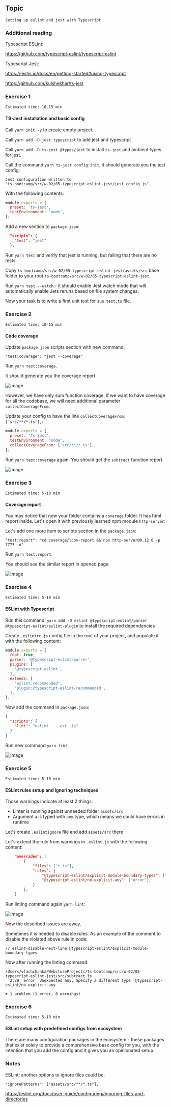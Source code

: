 ## Topic

```text
Setting up eslint and jest with Typescript
```

### Additional reading

Typescript ESLint:

https://github.com/typescript-eslint/typescript-eslint

Typescript Jest:

https://jestjs.io/docs/en/getting-started#using-typescript

https://github.com/kulshekhar/ts-jest


### Exercise 1

`Estimated time: 10-15 min`

#### TS-Jest installation and basic config

Call `yarn init -y` to create empty project.

Call `yarn add -D jest typescript` to add jest and typescript

Call `yarn add -D ts-jest @types/jest` 
to install `ts-jest` and ambient types for jest.

Call the command `yarn ts-jest config:init`, it should 
generate you the jest config:

```shell script
Jest configuration written to 
"ts-bootcamp/src/w-02/05-typescript-eslint-jest/jest.config.js".
```

With the following contents:

```js
module.exports = {
  preset: 'ts-jest',
  testEnvironment: 'node',
};
```

Add a new section to `package.json`:

```json
  "scripts": {
    "test": "jest"
  },
```

Run `yarn test` and verify that jest is running, but failing that there are no tests.

Copy `ts-bootcamp/src/w-02/05-typescript-eslint-jest/assets/src` base folder
to your root `ts-bootcamp/src/w-02/05-typescript-eslint-jest`.

Run `yarn test --watch` - it should enable Jest watch mode 
that will automatically enable Jets reruns based on file system changes.

Now your task is to write a first unit test for `sum.test.ts` file.


### Exercise 2

`Estimated time: 10-15 min`

#### Code coverage

Update `package.json` scripts section with new command:

`"test:coverage": "jest --coverage"`

Run `yarn test:coverage`.

It should generate you the coverage report:

![image](assets/coverage.png)

However, we have only sum function coverage, 
if we want to have coverage for all the codebase, we will need
additional parameter `collectCoverageFrom`.

Update your config to have the line `collectCoverageFrom: ['src/**/*.ts'],`:

```js
module.exports = {
  preset: 'ts-jest',
  testEnvironment: 'node',
  collectCoverageFrom: ['src/**/*.ts'],
};
```

Run `yarn test:coverage` again. You should get the `subtract` 
function report.

![image](assets/coverage_full.png)

### Exercise 3

`Estimated time: 5-10 min`

#### Coverage report

You may notice that now your folder contains a `coverage` folder.
It has html report inside. Let's open it with previously learned 
npm module `http-server`:

Let's add one more item to scripts section in the `package.json`:

`"test:report": "cd coverage/lcov-report && npx http-server@0.12.0 -p 7777 -o"`

Run `yarn test:report`.

You should see the similar report in opened page:

![image](assets/coverage_report.png)

### Exercise 4

`Estimated time: 5-10 min`

#### ESLint with Typescript

Run this command: 
`yarn add -D eslint @typescript-eslint/parser @typescript-eslint/eslint-plugin`
to install the required dependencies

Create `.eslintrc.js` config file in the root of your 
project, and populate it with the following content:

```js
module.exports = {
  root: true,
  parser: '@typescript-eslint/parser',
  plugins: [
    '@typescript-eslint',
  ],
  extends: [
    'eslint:recommended',
    'plugin:@typescript-eslint/recommended',
  ],
};
```

Now add the command in `package.json`:

```json
{
  "scripts": {
    "lint": "eslint . --ext .ts"
  }
}
```

Run new command `yarn lint`: 

![image](assets/linter_warning.png)

### Exercise 5

`Estimated time: 5-10 min`

#### ESLint rules setup and ignoring techniques 

Those warnings indicate at least 2 things:

- Linter is running against unneeded folder `assets/src`
- Argument `a` is typed with `any` type, which means we could have errors in runtime

Let's create `.eslintignore` file and add `assets/src` there

Let's extend the rule from warnings in `.eslint.js`
with the following content:
```json
    "overrides": [
        {
            "files": ["*.ts"],
            "rules": {
                "@typescript-eslint/explicit-module-boundary-types": ["error"],
                "@typescript-eslint/no-explicit-any": ["error"],
            }
        },
    ]
```
 
Run linting command again `yarn lint`: 

![image](assets/linter_error.png)

Now the described issues are away.

Sometimes it is needed to disable rules. As an example
of the comment to disable the violated above rule in code:

`// eslint-disable-next-line @typescript-eslint/explicit-module-boundary-types`

Now after running the linting command:

```shell script
/Users/vlashchanka/WebstormProjects/ts-bootcamp/src/w-02/05-typescript-eslint-jest/src/subtract.ts
  2:29  error  Unexpected any. Specify a different type  @typescript-eslint/no-explicit-any

✖ 1 problem (1 error, 0 warnings)
```

### Exercise 6

`Estimated time: 5-10 min`

#### ESLint setup with predefined configs from ecosystem

There are many configuration packages in the ecosystem - these 
packages that exist solely to provide a comprehensive base config 
for you, with the intention that you add the config and it gives 
you an opinionated setup.

### Notes

ESLint: another options to ignore files could be:

`"ignorePatterns": ["assets/src/**/*.ts"],`

https://eslint.org/docs/user-guide/configuring#ignoring-files-and-directories
